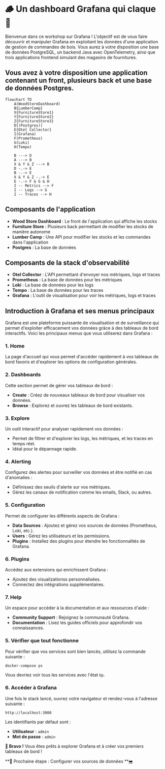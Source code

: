 # 🪵 Un dashboard Grafana qui claque 🌟

Bienvenue dans ce workshop sur Grafana ! L'objectif est de vous faire découvrir et manipuler Grafana en exploitant les données d'une application de gestion de commandes de bois. Vous aurez à votre disposition une base de données PostgreSQL, un backend Java avec OpenTelemetry, ainsi que trois applications frontend simulant des magasins de fournitures.

## Vous avez à votre disposition une application contenant un front, plusieurs back et une base de données Postgres.

```mermaid
flowchart TD
    A(WoodStoreDashboard)
    B{LumberCamp}
    X{FurnitureStore1}
    Y{FurnitureStore2}
    Z{FurnitureStore3}
    D[(Postgres)]
    E{Otel Collector}
    I(Grafana)
    F(Prometheus)
    G(Loki)
    H(Tempo)

    B ---> D
    A ---> B
    X & Y & Z ---> B
    D -.-> E
    B -.-> E
    X & Y & Z -.-> E
    E -.-> F & G & H
    I -- Metrics --> F
    I -- Logs --> G
    I -- Traces --> H
```

## Composants de l'application

- **Wood Store Dashboard** : Le front de l'application qui affiche les stocks
- **Furniture Store** : Plusieurs back permettant de modifier les stocks de manière autonome
- **Lumber Camp** : Une API pour modifier les stocks et les commandes dans l'application
- **Postgres** : La base de données

## Composants de la stack d'observabilité

- **Otel Collector** : L'API permettant d'envoyer nos métriques, logs et traces
- **Prometheus** : La base de données pour les métriques
- **Loki** : La base de données pour les logs
- **Tempo** : La base de données pour les traces
- **Grafana** : L'outil de visualisation pour voir les métriques, logs et traces

## Introduction à Grafana et ses menus principaux

Grafana est une plateforme puissante de visualisation et de surveillance qui permet d'exploiter efficacement vos données grâce à des tableaux de bord interactifs. Voici les principaux menus que vous utiliserez dans Grafana :

### 1. **Home**
La page d'accueil qui vous permet d'accéder rapidement à vos tableaux de bord favoris et d'explorer les options de configuration générales.

### 2. **Dashboards**
Cette section permet de gérer vos tableaux de bord :
- **Create** : Créez de nouveaux tableaux de bord pour visualiser vos données.
- **Browse** : Explorez et ouvrez les tableaux de bord existants.

### 3. **Explore**
Un outil interactif pour analyser rapidement vos données :
- Permet de filtrer et d'explorer les logs, les métriques, et les traces en temps réel.
- Idéal pour le dépannage rapide.

### 4. **Alerting**
Configurez des alertes pour surveiller vos données et être notifié en cas d'anomalies :
- Définissez des seuils d'alerte sur vos métriques.
- Gérez les canaux de notification comme les emails, Slack, ou autres.

### 5. **Configuration**
Permet de configurer les différents aspects de Grafana :
- **Data Sources** : Ajoutez et gérez vos sources de données (Prometheus, Loki, etc.).
- **Users** : Gérez les utilisateurs et les permissions.
- **Plugins** : Installez des plugins pour étendre les fonctionnalités de Grafana.

### 6. **Plugins**
Accédez aux extensions qui enrichissent Grafana :
- Ajoutez des visualizationss personnalisées.
- Connectez des intégrations supplémentaires.

### 7. **Help**
Un espace pour accéder à la documentation et aux ressources d'aide :
- **Community Support** : Rejoignez la communauté Grafana.
- **Documentation** : Lisez les guides officiels pour approfondir vos connaissances.

### 5. Vérifier que tout fonctionne

Pour vérifier que vos services sont bien lancés, utilisez la commande suivante :

```bash
docker-compose ps
```

Vous devriez voir tous les services avec l'état `Up`.

### 6. Accéder à Grafana

Une fois le stack lancé, ouvrez votre navigateur et rendez-vous à l'adresse suivante :

```
http://localhost:3000
```

Les identifiants par défaut sont :

- **Utilisateur** : `admin`
- **Mot de passe** : `admin`

**🚀 Bravo !** Vous êtes prêts à explorer Grafana et à créer vos premiers tableaux de bord !

**🛫 Prochaine étape : Configurer vos sources de données ****[➡️](sources-de-donnees.md)**

